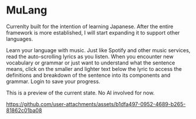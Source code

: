 # MuLang
Currenlty built for the intention of learning Japanese. After the entire framework is more established, I will start expanding it to support other languages.

Learn your language with music. Just like Spotify and other music services, read the auto-scrolling lyrics as you listen. When you encounter new vocabulary or grammar or just want to understand what the sentence means, click on the smaller and lighter text below the lyric to access the definitions and breakdown of the sentence into its components and grammar. Login to save your progress.

This is a preview of the current state. No AI involved for now.

https://github.com/user-attachments/assets/b1dfa497-0952-4689-b265-81862c01ba08

